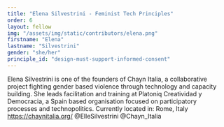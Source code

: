 ```yaml
---
title: "Elena Silvestrini - Feminist Tech Principles"
order: 6
layout: fellow
img: "/assets/img/static/contributors/elena.png"
firstname: "Elena"
lastname: "Silvestrini"
gender: "she/her"
principle_id: "design-must-support-informed-consent"
---
```


Elena Silvestrini is one of the founders of Chayn Italia, a collaborative project fighting gender based violence through technology and capacity building. She leads facilitation and training at Platoniq Creatividad y Democracia, a Spain based organisation focused on participatory processes and technopolitics.
Currently located in: Rome, Italy
https://chaynitalia.org/
@ElleSilvestrini @Chayn_Italia


